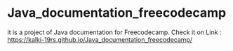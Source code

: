 # Java_documentation_freecodecamp
it is a project of Java documentation for Freecodecamp.
Check it on Link : https://kalki-19rs.github.io/Java_documentation_freecodecamp/
